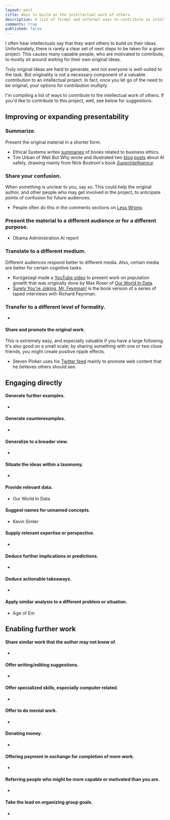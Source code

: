 ```yaml
---
layout: post
title: Ways to build on the intellectual work of others
description: A list of formal and informal ways to contribute to intellectual progress without relying on originality.
comments: true
published: false
---
```


I often hear intellectuals say that they want others to build on their ideas. Unfortunately, there is rarely a clear set of next steps to be taken for a given project. This causes many capable people, who are motivated to contribute, to mostly sit around waiting for their own original ideas.

Truly original ideas are hard to generate, and not everyone is well-suited to the task. But originality is not a necessary component of a valuable contribution to an intellectual project. In fact, once you let go of the need to be original, your options for contribution multiply.

I'm compiling a list of ways to contribute to the intellectual work of others. If you'd like to contribute to this project, well, see below for suggestions.

## Improving or expanding presentability

### Summarize.
Present the original material in a shorter form.

- Ethical Systems writes [summaries](http://ethicalsystems.org/content/books) of books related to business ethics.
- Tim Urban of Wait But Why wrote and illustrated two [blog](http://waitbutwhy.com/2015/01/artificial-intelligence-revolution-1.html) [posts](http://waitbutwhy.com/2015/01/artificial-intelligence-revolution-2.html) about AI safety, drawing mainly from Nick Bostrom's book [*Superintelligence*](https://en.wikipedia.org/wiki/Superintelligence:_Paths,_Dangers,_Strategies).

### Share your confusion.
When something is unclear to you, say so. This could help the original author, and other people who may get involved in the project, to anticipate points of confusion for future audiences.

- People often do this in the comments sections on [Less Wrong](http://lesswrong.com/).

### Present the material to a different audience or for a different purpose.

- Obama Administration AI report

### Translate to a different medium.
Different audiences respond better to different media. Also, certain media are better for certain cognitive tasks.

- Kurzgezagt made a [YouTube video](https://www.youtube.com/watch?v=QsBT5EQt348) to present work on population growth that was originally done by Max Roser of [Our World In Data](https://ourworldindata.org/).
- [Surely You're Joking, Mr. Feynman!](https://en.wikipedia.org/wiki/Surely_You're_Joking,_Mr._Feynman!) is the book version of a series of taped interviews with Richard Feynman.

### Transfer to a different level of formality.
- 

#### Share and promote the original work.
This is extremely easy, and especially valuable if you have a large following. It's also good on a small scale; by sharing something with one or two close friends, you might create positive ripple effects.

- Steven Pinker uses his [Twitter feed](https://twitter.com/sapinker) mainly to promote web content that he believes others should see.


## Engaging directly

#### Generate further examples.
-

#### Generate counterexamples.
-

#### Generalize to a broader view.
-

#### Situate the ideas within a taxonomy.
- 

#### Provide relevant data.
- Our World In Data

#### Suggest names for unnamed concepts.
- Kevin Simler

#### Supply relevant expertise or perspective.
- 

#### Deduce further implications or predictions.
- 

#### Deduce actionable takeaways.
- 

#### Apply similar analysis to a different problem or situation.
- Age of Em

## Enabling further work

#### Share similar work that the author may not know of.
- 

#### Offer writing/editing suggestions.
- 

#### Offer specialized skills, especially computer related.
- 

#### Offer to do menial work.
- 

#### Donating money.
- 

#### Offering payment in exchange for completion of more work.
- 

#### Referring people who might be more capable or motivated than you are.
- 

#### Take the lead on organizing group goals.
- 



